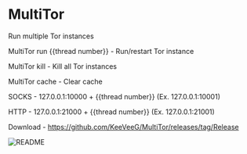 # MultiTor
Run multiple Tor instances

MultiTor run {{thread number}} - Run/restart Tor instance 

MultiTor kill - Kill all Tor instances

MultiTor cache - Clear cache 

SOCKS - 127.0.0.1:10000 + {{thread number}} (Ex. 127.0.0.1:10001) 

HTTP - 127.0.0.1:21000 + {{thread number}} (Ex. 127.0.0.1:21001) 

Download - https://github.com/KeeVeeG/MultiTor/releases/tag/Release

![README](https://user-images.githubusercontent.com/35378637/121142355-5643ee80-c855-11eb-8213-a5751e9bb729.png)
